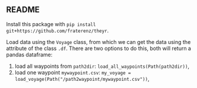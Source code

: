 ## README
Install this package with `pip install git+https://github.com/fraterenz/theyr`.

Load data using the `Voyage` class, from which we can get the data using the attribute of the class `.df`.
There are two options to do this, both will return a pandas dataframe:
1. load all waypoints from `path2dir`: `load_all_waypoints(Path(path2dir))`,
2. load one waypoint `mywaypoint.csv`: `my_voyage = load_voyage(Path("/path2waypoint/mywaypoint.csv"))`,

